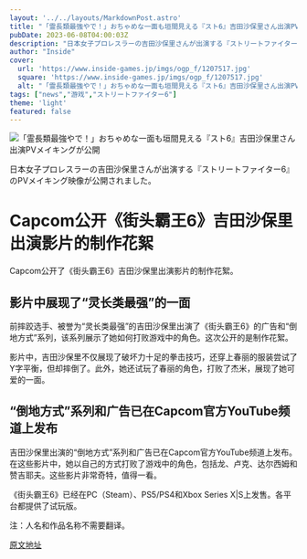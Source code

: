 ```yaml
---
layout: '../../layouts/MarkdownPost.astro'
title: "「霊長類最強やで！」おちゃめな一面も垣間見える『スト6』吉田沙保里さん出演PVメイキングが公開"
pubDate: 2023-06-08T04:00:03Z
description: "日本女子プロレスラーの吉田沙保里さんが出演する『ストリートファイター6』のPVメイキング映像が公開されました。"
author: "Inside"
cover:
  url: 'https://www.inside-games.jp/imgs/ogp_f/1207517.jpg'
  square: 'https://www.inside-games.jp/imgs/ogp_f/1207517.jpg'
  alt: "「霊長類最強やで！」おちゃめな一面も垣間見える『スト6』吉田沙保里さん出演PVメイキングが公開"
tags: ["news","游戏","ストリートファイター6"]
theme: 'light'
featured: false
---
```


![「霊長類最強やで！」おちゃめな一面も垣間見える『スト6』吉田沙保里さん出演PVメイキングが公開](https://www.inside-games.jp/imgs/ogp_f/1207517.jpg)

日本女子プロレスラーの吉田沙保里さんが出演する『ストリートファイター6』のPVメイキング映像が公開されました。

# Capcom公开《街头霸王6》吉田沙保里出演影片的制作花絮

Capcom公开了《街头霸王6》吉田沙保里出演影片的制作花絮。

## 影片中展现了“灵长类最强”的一面

前摔跤选手、被誉为“灵长类最强”的吉田沙保里出演了《街头霸王6》的广告和“倒地方式”系列，该系列展示了她如何打败游戏中的角色。这次公开的是制作花絮。

影片中，吉田沙保里不仅展现了破坏力十足的拳击技巧，还穿上春丽的服装尝试了Y字平衡，但却摔倒了。此外，她还试玩了春丽的角色，打败了杰米，展现了她可爱的一面。

## “倒地方式”系列和广告已在Capcom官方YouTube频道上发布

吉田沙保里出演的“倒地方式”系列和广告已在Capcom官方YouTube频道上发布。在这些影片中，她以自己的方式打败了游戏中的角色，包括龙、卢克、达尔西姆和赞吉耶夫。这些影片非常奇特，值得一看。

《街头霸王6》已经在PC（Steam）、PS5/PS4和Xbox Series X|S上发售。各平台都提供了试玩版。


注：人名和作品名称不需要翻译。

  [原文地址](https://www.inside-games.jp/article/2023/06/08/146431.html)